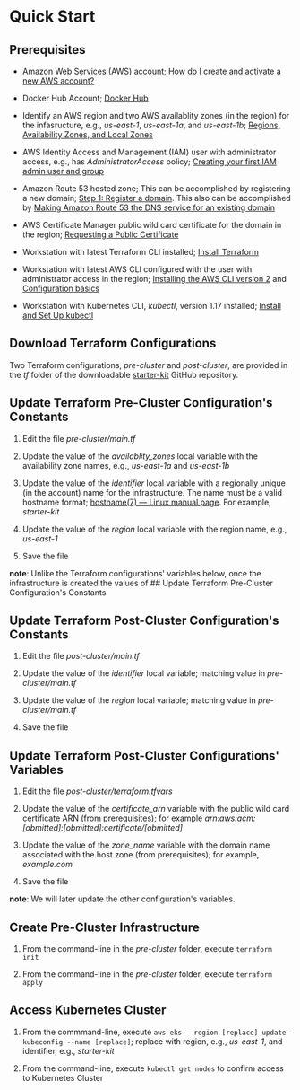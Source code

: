# Quick Start

## Prerequisites

- Amazon Web Services (AWS) account; [How do I create and activate a new AWS account?](https://aws.amazon.com/premiumsupport/knowledge-center/create-and-activate-aws-account/)

- Docker Hub Account; [Docker Hub](https://hub.docker.com/)

- Identify an AWS region and two AWS availablity zones (in the region) for the infasructure, e.g., *us-east-1*, *us-east-1a*, and *us-east-1b*; [Regions, Availability Zones, and Local Zones](https://docs.aws.amazon.com/AmazonRDS/latest/UserGuide/Concepts.RegionsAndAvailabilityZones.html)

- AWS Identity Access and Management (IAM) user with administrator access, e.g., has *AdministratorAccess* policy; [Creating your first IAM admin user and group](https://docs.aws.amazon.com/IAM/latest/UserGuide/getting-started_create-admin-group.html)

- Amazon Route 53 hosted zone; This can be accomplished by registering a new domain; [Step 1: Register a domain](https://docs.aws.amazon.com/Route53/latest/DeveloperGuide/getting-started.html#getting-started-find-domain-name). This also can be accomplished by [Making Amazon Route 53 the DNS service for an existing domain](https://docs.aws.amazon.com/Route53/latest/DeveloperGuide/MigratingDNS.html)

- AWS Certificate Manager public wild card certificate for the domain in the region; [Requesting a Public Certificate](https://docs.aws.amazon.com/acm/latest/userguide/gs-acm-request-public.html)

- Workstation with latest Terraform CLI installed; [Install Terraform](https://learn.hashicorp.com/tutorials/terraform/install-cli)

- Workstation with latest AWS CLI configured with the user with administrator access in the region; [Installing the AWS CLI version 2](https://docs.aws.amazon.com/cli/latest/userguide/install-cliv2.html) and [Configuration basics](https://docs.aws.amazon.com/cli/latest/userguide/cli-configure-quickstart.html)

- Workstation with Kubernetes CLI, *kubectl*, version 1.17 installed; [Install and Set Up kubectl](https://kubernetes.io/docs/tasks/tools/install-kubectl/)

## Download Terraform Configurations

Two Terraform configurations, *pre-cluster* and *post-cluster*, are provided in the *tf* folder of the downloadable [starter-kit](https://github.com/larkintuckerllc/starter-kit) GitHub repository.

## Update Terraform Pre-Cluster Configuration's Constants

1. Edit the file *pre-cluster/main.tf*

2. Update the value of the *availablity_zones* local variable with the availability zone names, e.g., *us-east-1a* and *us-east-1b*

3. Update the value of the *identifier* local variable with a regionally unique (in the account) name for the infrastructure. The name must be a valid hostname format; [hostname(7) — Linux manual page](https://man7.org/linux/man-pages/man7/hostname.7.html). For example, *starter-kit*

4. Update the value of the *region* local variable with the region name, e.g., *us-east-1*

5. Save the file

**note**: Unlike the Terraform configurations' variables below, once the infrastructure is created the values of ## Update Terraform Pre-Cluster Configuration's Constants

## Update Terraform Post-Cluster Configuration's Constants

1. Edit the file *post-cluster/main.tf*

2. Update the value of the *identifier* local variable; matching value in *pre-cluster/main.tf*

3. Update the value of the *region* local variable; matching value in *pre-cluster/main.tf*

4. Save the file

## Update Terraform Post-Cluster Configurations' Variables

1. Edit the file *post-cluster/terraform.tfvars*

2. Update the value of the *certificate_arn* variable with the public wild card certificate ARN (from prerequisites); for example *arn:aws:acm:[obmitted]:[obmitted]:certificate/[obmitted]*

3. Update the value of the *zone_name* variable with the domain name associated with the host zone (from prerequisites); for example, *example.com*

4. Save the file

**note**: We will later update the other configuration's variables.

## Create Pre-Cluster Infrastructure

1. From the command-line in the *pre-cluster* folder, execute `terraform init`

2. From the command-line in the *pre-cluster* folder, execute `terraform apply`

## Access Kubernetes Cluster

1. From the commmand-line, execute `aws eks --region [replace] update-kubeconfig --name [replace]`; replace with region, e.g., *us-east-1*, and identifier, e.g., *starter-kit*

2. From the command-line, execute `kubectl get nodes` to confirm access to Kubernetes Cluster
